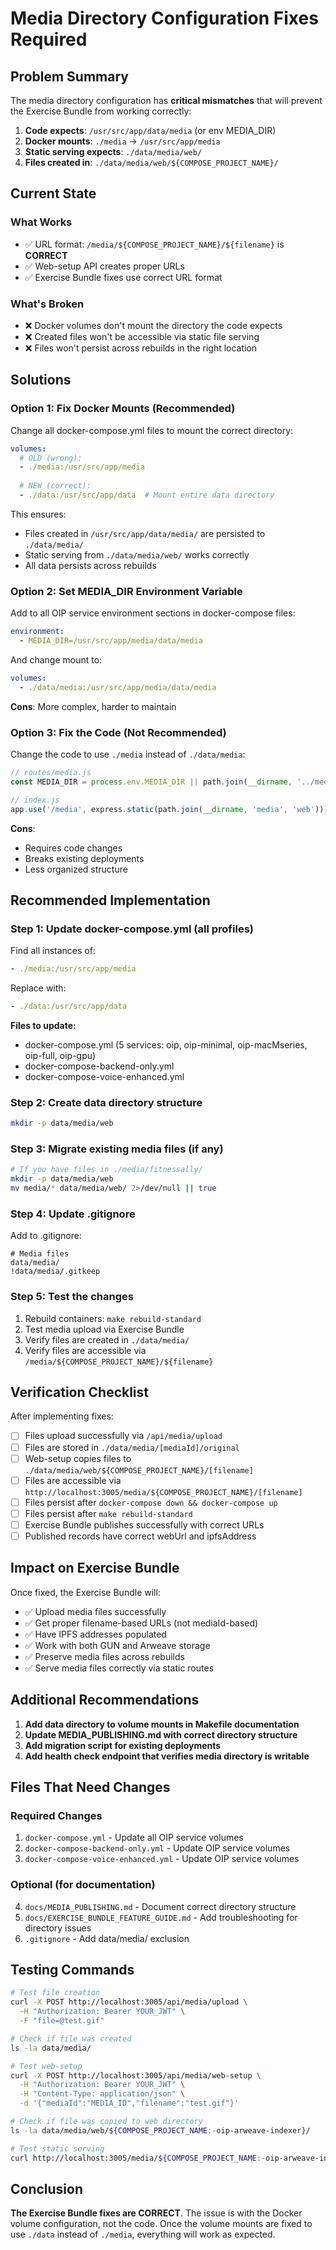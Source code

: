 # Media Directory Configuration Fixes Required

## Problem Summary

The media directory configuration has **critical mismatches** that will prevent the Exercise Bundle from working correctly:

1. **Code expects**: `/usr/src/app/data/media` (or env MEDIA_DIR)
2. **Docker mounts**: `./media` → `/usr/src/app/media`
3. **Static serving expects**: `./data/media/web/`
4. **Files created in**: `./data/media/web/${COMPOSE_PROJECT_NAME}/`

## Current State

### What Works
- ✅ URL format: `/media/${COMPOSE_PROJECT_NAME}/${filename}` is **CORRECT**
- ✅ Web-setup API creates proper URLs
- ✅ Exercise Bundle fixes use correct URL format

### What's Broken
- ❌ Docker volumes don't mount the directory the code expects
- ❌ Created files won't be accessible via static file serving
- ❌ Files won't persist across rebuilds in the right location

## Solutions

### Option 1: Fix Docker Mounts (Recommended)

Change all docker-compose.yml files to mount the correct directory:

```yaml
volumes:
  # OLD (wrong):
  - ./media:/usr/src/app/media
  
  # NEW (correct):
  - ./data:/usr/src/app/data  # Mount entire data directory
```

This ensures:
- Files created in `/usr/src/app/data/media/` are persisted to `./data/media/`
- Static serving from `./data/media/web/` works correctly
- All data persists across rebuilds

### Option 2: Set MEDIA_DIR Environment Variable

Add to all OIP service environment sections in docker-compose files:

```yaml
environment:
  - MEDIA_DIR=/usr/src/app/media/data/media
```

And change mount to:
```yaml
volumes:
  - ./data/media:/usr/src/app/media/data/media
```

**Cons**: More complex, harder to maintain

### Option 3: Fix the Code (Not Recommended)

Change the code to use `./media` instead of `./data/media`:

```javascript
// routes/media.js
const MEDIA_DIR = process.env.MEDIA_DIR || path.join(__dirname, '../media');

// index.js
app.use('/media', express.static(path.join(__dirname, 'media', 'web')));
```

**Cons**: 
- Requires code changes
- Breaks existing deployments
- Less organized structure

## Recommended Implementation

### Step 1: Update docker-compose.yml (all profiles)

Find all instances of:
```yaml
- ./media:/usr/src/app/media
```

Replace with:
```yaml
- ./data:/usr/src/app/data
```

**Files to update:**
- docker-compose.yml (5 services: oip, oip-minimal, oip-macMseries, oip-full, oip-gpu)
- docker-compose-backend-only.yml
- docker-compose-voice-enhanced.yml

### Step 2: Create data directory structure

```bash
mkdir -p data/media/web
```

### Step 3: Migrate existing media files (if any)

```bash
# If you have files in ./media/fitnessally/
mkdir -p data/media/web
mv media/* data/media/web/ 2>/dev/null || true
```

### Step 4: Update .gitignore

Add to .gitignore:
```
# Media files
data/media/
!data/media/.gitkeep
```

### Step 5: Test the changes

1. Rebuild containers: `make rebuild-standard`
2. Test media upload via Exercise Bundle
3. Verify files are created in `./data/media/`
4. Verify files are accessible via `/media/${COMPOSE_PROJECT_NAME}/${filename}`

## Verification Checklist

After implementing fixes:

- [ ] Files upload successfully via `/api/media/upload`
- [ ] Files are stored in `./data/media/[mediaId]/original`
- [ ] Web-setup copies files to `./data/media/web/${COMPOSE_PROJECT_NAME}/[filename]`
- [ ] Files are accessible via `http://localhost:3005/media/${COMPOSE_PROJECT_NAME}/[filename]`
- [ ] Files persist after `docker-compose down && docker-compose up`
- [ ] Files persist after `make rebuild-standard`
- [ ] Exercise Bundle publishes successfully with correct URLs
- [ ] Published records have correct webUrl and ipfsAddress

## Impact on Exercise Bundle

Once fixed, the Exercise Bundle will:
- ✅ Upload media files successfully
- ✅ Get proper filename-based URLs (not mediaId-based)
- ✅ Have IPFS addresses populated
- ✅ Work with both GUN and Arweave storage
- ✅ Preserve media files across rebuilds
- ✅ Serve media files correctly via static routes

## Additional Recommendations

1. **Add data directory to volume mounts in Makefile documentation**
2. **Update MEDIA_PUBLISHING.md with correct directory structure**
3. **Add migration script for existing deployments**
4. **Add health check endpoint that verifies media directory is writable**

## Files That Need Changes

### Required Changes
1. `docker-compose.yml` - Update all OIP service volumes
2. `docker-compose-backend-only.yml` - Update OIP service volumes  
3. `docker-compose-voice-enhanced.yml` - Update OIP service volumes

### Optional (for documentation)
4. `docs/MEDIA_PUBLISHING.md` - Document correct directory structure
5. `docs/EXERCISE_BUNDLE_FEATURE_GUIDE.md` - Add troubleshooting for directory issues
6. `.gitignore` - Add data/media/ exclusion

## Testing Commands

```bash
# Test file creation
curl -X POST http://localhost:3005/api/media/upload \
  -H "Authorization: Bearer YOUR_JWT" \
  -F "file=@test.gif"

# Check if file was created
ls -la data/media/

# Test web-setup
curl -X POST http://localhost:3005/api/media/web-setup \
  -H "Authorization: Bearer YOUR_JWT" \
  -H "Content-Type: application/json" \
  -d '{"mediaId":"MEDIA_ID","filename":"test.gif"}'

# Check if file was copied to web directory
ls -la data/media/web/${COMPOSE_PROJECT_NAME:-oip-arweave-indexer}/

# Test static serving
curl http://localhost:3005/media/${COMPOSE_PROJECT_NAME:-oip-arweave-indexer}/test.gif
```

## Conclusion

**The Exercise Bundle fixes are CORRECT**. The issue is with the Docker volume configuration, not the code. Once the volume mounts are fixed to use `./data` instead of `./media`, everything will work as expected.

